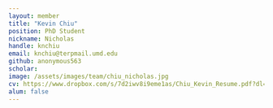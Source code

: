```yaml
---
layout: member
title: "Kevin Chiu"
position: PhD Student
nickname: Nicholas
handle: knchiu
email: knchiu@terpmail.umd.edu
github: anonymous563	
scholar: 
image: /assets/images/team/chiu_nicholas.jpg
cv: https://www.dropbox.com/s/7d2iwv8i9eme1as/Chiu_Kevin_Resume.pdf?dl=0
alum: false
---
```

